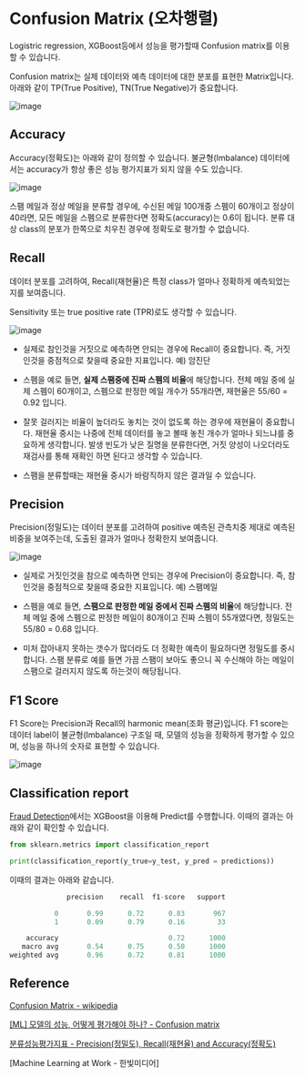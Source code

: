 # Confusion Matrix (오차행렬)

Logistric regression, XGBoost등에서 성능을 평가할때 Confusion matrix를 이용할 수 있습니다. 

Confusion matrix는 실제 데이터와 예측 데이터에 대한 분포를 표현한 Matrix입니다. 아래와 같이 TP(True Positive), TN(True Negative)가 중요합니다. 

![image](https://user-images.githubusercontent.com/52392004/190932784-2061b5ea-149a-4c34-90b9-a8f92d158938.png)

## Accuracy

Accuracy(정확도)는 아래와 같이 정의할 수 있습니다. 불균형(Imbalance) 데이터에서는 accuracy가 항상 좋은 성능 평가지표가 되지 않을 수도 있습니다. 

![image](https://user-images.githubusercontent.com/52392004/190932881-ae8e0ad3-7c80-4d71-aa60-a086e6e1c8ef.png)

스팸 메일과 정상 메일을 분류할 경우에, 수신된 메일 100개중 스펨이 60개이고 정상이 40라면, 모든 메일을 스펨으로 분류한다면 정확도(accuracy)는 0.6이 됩니다. 분류 대상 class의 분포가 한쪽으로 치우친 경우에 정확도로 평가할 수 없습니다. 

## Recall

데이터 분포를 고려하여, Recall(재현율)은 특정 class가 얼마나 정확하게 예측되었는지를 보여줍니다. 

Sensitivity 또는 true positive rate (TPR)로도 생각할 수 있습니다.

![image](https://user-images.githubusercontent.com/52392004/190935655-ece4b472-ae13-4df7-8524-2e23f3109f37.png)

- 실제로 참인것을 거짓으로 예측하면 안되는 경우에 Recall이 중요합니다. 즉, 거짓인것을 중점적으로 찾을때 중요한 지표입니다. 예) 암진단 

- 스펨을 예로 들면, **실제 스팸중에 진짜 스펨의 비율**에 해당합니다. 전체 메일 중에 실제 스펨이 60개이고, 스펨으로 판정한 메일 개수가 55개라면, 재현율은 55/60 = 0.92 입니다. 

- 잘못 걸러지는 비율이 높더라도 놓치는 것이 없도록 하는 경우에 재현율이 중요합니다. 재현율 중시는 나중에 전체 데이터를 놓고 볼때 놓친 개수가 얼마나 되느냐를 중요하게 생각합니다. 발생 빈도가 낮은 질명을 분류한다면, 거짓 양성이 나오더라도 재검사를 통해 재확인 하면 된다고 생각할 수 있습니다. 

- 스팸을 분류할때는 재현율 중시가 바람직하지 않은 결과일 수 있습니다. 



## Precision

Precision(정밀도)는 데이터 분포를 고려하여 positive 예측된 관측치중 제대로 예측된 비중을 보여주는데, 도출된 결과가 얼마나 정확한지 보여줍니다. 

![image](https://user-images.githubusercontent.com/52392004/190937018-175c0987-8dfe-49a3-9589-03d5f237292a.png)

- 실제로 거짓인것을 참으로 예측하면 안되는 경우에 Precision이 중요합니다. 즉, 참인것을 중점적으로 찾을때 중요한 지표입니다. 예) 스팸메일 

- 스펨을 예로 들면, **스팸으로 판정한 메일 중에서 진짜 스펨의 비율**에 해당합니다. 전체 메일 중에 스펨으로 판정한 메일이 80개이고 진짜 스펨이 55개였다면, 정밀도는 55/80 = 0.68 입니다. 

- 미처 잡아내지 못하는 갯수가 많더라도 더 정확한 예측이 필요하다면 정밀도를 중시합니다. 스팸 분류로 예를 들면 가끔 스팸이 보아도 좋으니 꼭 수신해야 하는 메일이 스팸으로 걸러지지 않도록 하는것이 해당됩니다. 




## F1 Score

F1 Score는 Precision과 Recall의 harmonic mean(조화 평균)입니다. F1 score는 데이터 label이 불균형(Imbalance) 구조일 때, 모델의 성능을 정확하게 평가할 수 있으며, 성능을 하나의 숫자로 표현할 수 있습니다. 


![image](https://user-images.githubusercontent.com/52392004/190932892-85c8214f-d2ca-434e-94d4-155085f4785e.png)



## Classification report

[Fraud Detection](https://github.com/kyopark2014/ML-xgboost/tree/main/jupyter-local)에서는 XGBoost을 이용해 Predict를 수행합니다. 이때의 결과는 아래와 같이 확인할 수 있습니다. 

```python
from sklearn.metrics import classification_report

print(classification_report(y_true=y_test, y_pred = predictions))
```

이때의 결과는 아래와 같습니다. 

```python
              precision    recall  f1-score   support

           0       0.99      0.72      0.83       967
           1       0.09      0.79      0.16        33

    accuracy                           0.72      1000
   macro avg       0.54      0.75      0.50      1000
weighted avg       0.96      0.72      0.81      1000
```


## Reference

[Confusion Matrix - wikipedia](https://en.wikipedia.org/wiki/Confusion_matrix)

[[ML] 모델의 성능, 어떻게 평가해야 하나? - Confusion matrix](https://sooyounhan.blogspot.com/2020/09/ml-confusion-matrix.html)

[분류성능평가지표 - Precision(정밀도), Recall(재현율) and Accuracy(정확도)](https://sumniya.tistory.com/26)

[Machine Learning at Work - 한빛미디어]
